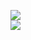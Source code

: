 [![](https://img.shields.io/badge/Made%20With-Github%20Spray-lightgrey.svg?style=for-the-badge&logo=github)](https://github.com/Annihil/github-spray#7058)  
[![](https://i.imgur.com/2DrTn0Z.gif)](https://github.com/Annihil/github-spray)